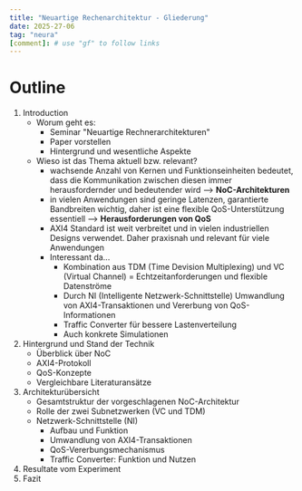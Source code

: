 ```yaml
---
title: "Neuartige Rechenarchitektur - Gliederung"
date: 2025-27-06
tag: "neura"
[comment]: # use "gf" to follow links
---
```


# Outline
1. Introduction
    - Worum geht es:
        - Seminar "Neuartige Rechnerarchitekturen"
        - Paper vorstellen
        - Hintergrund und wesentliche Aspekte
    - Wieso ist das Thema aktuell bzw. relevant?
        - wachsende Anzahl von Kernen und Funktionseinheiten bedeutet, dass die Kommunikation zwischen diesen immer herausfordernder und bedeutender wird --> **NoC-Architekturen**
        - in vielen Anwendungen sind geringe Latenzen, garantierte Bandbreiten wichtig, daher ist eine flexible QoS-Unterstützung essentiell --> **Herausforderungen von QoS**
        - AXI4 Standard ist weit verbreitet und in vielen industriellen Designs verwendet. Daher praxisnah und relevant für viele Anwendungen
        - Interessant da...
            - Kombination aus TDM (Time Devision Multiplexing) und VC (Virtual Channel) = Echtzeitanforderungen und flexible Datenströme
            - Durch NI (Intelligente Netzwerk-Schnittstelle) Umwandlung von AXI4-Transaktionen und Vererbung von QoS-Informationen
            - Traffic Converter für bessere Lastenverteilung
            - Auch konkrete Simulationen
2. Hintergrund und Stand der Technik
    - Überblick über NoC
    - AXI4-Protokoll
    - QoS-Konzepte
    - Vergleichbare Literaturansätze
3. Architekturübersicht
    - Gesamtstruktur der vorgeschlagenen NoC-Architektur
    - Rolle der zwei Subnetzwerken (VC und TDM)
    - Netzwerk-Schnittstelle (NI)
        - Aufbau und Funktion
        - Umwandlung von AXI4-Transaktionen
        - QoS-Vererbungsmechanismus
        - Traffic Converter: Funktion und Nutzen
4. Resultate vom Experiment
5. Fazit
